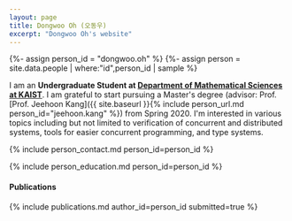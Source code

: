 ```yaml
---
layout: page
title: Dongwoo Oh (오동우)
excerpt: "Dongwoo Oh's website"
---
```


{%- assign person_id = "dongwoo.oh" %}
{%- assign person = site.data.people | where:"id",person_id | sample %}


I am an **Undergraduate Student at [Department of Mathematical Sciences at KAIST](https://mathsci.kaist.ac.kr/home/)**.
I am grateful to start pursuing a Master's degree (advisor: Prof. [Prof. Jeehoon Kang]({{ site.baseurl }}{% include person_url.md person_id="jeehoon.kang" %}) from Spring 2020.
I'm interested in various topics including but not limited to verification of
concurrent and distributed systems, tools for easier concurrent programming,
and type systems.

{% include person_contact.md person_id=person_id %}

{% include person_education.md person_id=person_id %}


#### Publications

{% include publications.md author_id=person_id submitted=true %}

